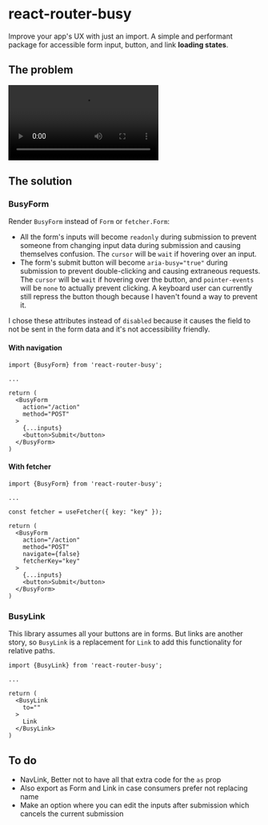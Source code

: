 # react-router-busy

Improve your app's UX with just an import. A simple and performant package for accessible form input, button, and link **loading states**.

## The problem

<video src="https://github.com/user-attachments/assets/75807fd7-39c4-4305-ae98-47b93789f7e4" controls autoplay></video>

## The solution

### BusyForm

Render `BusyForm` instead of `Form` or `fetcher.Form`:
* All the form's inputs will become `readonly` during submission to prevent someone from changing input data during submission and causing themselves confusion. The `cursor` will be `wait` if hovering over an input.
* The form's submit button will become `aria-busy="true"` during submission to prevent double-clicking and causing extraneous requests. The `cursor` will be `wait` if hovering over the button, and `pointer-events` will be `none` to actually prevent clicking. A keyboard user can currently still repress the button though because I haven't found a way to prevent it.

I chose these attributes instead of `disabled` because it causes the field to not be sent in the form data and it's not accessibility friendly.

#### With navigation

```tsx
import {BusyForm} from 'react-router-busy';

...

return (
  <BusyForm
    action="/action"
    method="POST"
  >
    {...inputs}
    <button>Submit</button>
  </BusyForm>
)
```

#### With fetcher

```tsx
import {BusyForm} from 'react-router-busy';

...

const fetcher = useFetcher({ key: "key" });

return (
  <BusyForm
    action="/action"
    method="POST"
    navigate={false}
    fetcherKey="key"
  >
    {...inputs}
    <button>Submit</button>
  </BusyForm>
)
```

### BusyLink

This library assumes all your buttons are in forms. But links are another story, so `BusyLink` is a replacement for `Link` to add this functionality for relative paths.

```tsx
import {BusyLink} from 'react-router-busy';

...

return (
  <BusyLink
    to=""
  >
    Link
  </BusyLink>
)
```

## To do

- NavLink, Better not to have all that extra code for the `as` prop
- Also export as Form and Link in case consumers prefer not replacing name
- Make an option where you can edit the inputs after submission which cancels the current submission